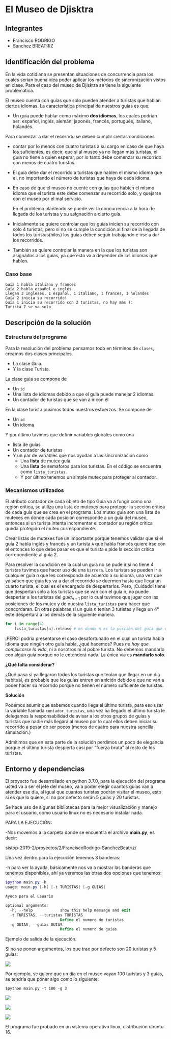 # El Museo de Djisktra

## Integrantes

* Francisco RODRIGO
* Sanchez BREATRIZ

## Identificación del problema

En la vida cotidiana se presentan situaciones de concurrencia para los cuales serían buena idea poder aplicar los métodos de sincronización vistos en clase. Para el caso del museo de Djisktra se tiene la siguiente problemática.

El museo cuenta con guías que solo pueden atender a turistas que hablan ciertos idiomas. La característica principal de nuestros guías es que:

* Un guía puede hablar como máximo **dos idiomas**, los cuales podrían ser: español, inglés, alemán, japonés, francés, portugués, italiano, holandés.

Para comenzar a dar el recorrido se deben cumplir ciertas condiciones

* contar por lo menos  con cuatro turistas a su cargo en caso de que haya los suficientes, es decir, que si al museo ya no llegan más turistas, el guía no tiene a quien esperar, por lo tanto debe comenzar su recorrido con menos de cuatro turistas.

* El guía debe dar el recorrido a  turistas que hablen el mismo idioma que el, no importando el número de turistas que haya de cada idioma.

* En caso de que el museo no cuente con guías que hablen el mismo idioma que el turista este debe comenzar su recorrido solo, y quejarse con el museo por el mal servicio.



  En el problema planteado se puede ver la concurrencia a la hora de llegada de los turistas y su asignación a cierto guía.

* Inicialmente se quiere controlar que los guías inicien su recorrido con solo 4 turistas, pero si no se cumple la condición al final de la llegada de todos los turistas(hilos) los guías deben seguir trabajando e irse a dar los recorridos.

* También se quiere controlar la manera en la que los turistas son asignados a los guías, ya que esto va a depender de los idiomas que hablen.

### Caso base

```shell
Guía 1 habla italiano y frances
Guía 2 habla español e inglés
Llegan 3 ingleses, 1 español, 1 italiano, 1 frances, 1 holandes
Guía 2 inicia su recorrido!
Guía 1 inicia su recorrido con 2 turistas, no hay más ):
Turista 7 se va solo
```

## Descripción de la solución

### Estructura del programa

Para la resolución del problema pensamos todo en términos de `clases`, creamos dos clases principales.

* La clase Guia.
* Y la clase Turista.

La clase guia se compone de

* Un `id`
* Una lista de idiomas debido a que el guia puede manejar 2 idiomas.
* Un contador de turistas que se van a ir con él

En la clase turista pusimos todos nuestros esfuerzos. Se compone de

* Un `id`
* Un idioma

Y por último tuvimos que definir variables globales como una

* lista de guías
* Un contador de turistas
* Y un par de variables que nos ayudan a las sincronización como
  * Una **lista** de mutex guía.
  * Una **lista** de semaforos para los turistas. En el código se encuentra como `lista_turistas`.
  * Y por último tenemos un simple mutex para proteger al contador.

### Mecanismos utilizados

El atributo contador de cada objeto de tipo Guia va a fungir como una región crítica, se utiliza una lista de mutexes para proteger la sección crítica de cada guía que se crea en el programa. Los mutex guia son una lista de mutexes en donde cada posición corresponde a un guía del museo, entonces si un turista intenta incrementar el contador su región crítica queda protegido el mutex correspondiente.

Crear listas de mutexes fue un importante porque tenemos validar que si el guía 2 habla inglés y francés y un turista `A` que habla francés quiere irse con el entonces lo que debe pasar es que el turista `A` pide la sección crítica correpondiente al guía 2.

Para resolver la condición en la cual un guía no se pude ir si no tiene 4 turistas tuvimos que hacer uso de una `barrera`. Los turistas se pueden ir a cualquier guía *n* que les corresponda de acuerdo a su idioma, una vez que ya saben que guía les va a dar el recorrido se duermen hasta que llega un cuarto turista, el cual es el encargado de despertarlos. Pero, ¡Cuidado! tiene que despertan solo a los turistas que se van con el guía n, no puede despertar a los turistas del $guía_{n+1}$ por lo cual tuvimos que jugar con las posiciones de los mutex y de nuestra `lista_turistas` para hacer que concordaran. En otras palabras si un guía *n* tenían 3 turistas y llega un 4° este despertará a los demás de la siguiente manera.

```python
for i in range(4)
	lista_turistas[n].release # en donde n es la posción del guía que ellos decidieron seguir con base en su idioma.
```

¡PERO! podría presentarse el caso desafortunado en el cual un turista habla idioma que ningún otro guía habla, ¿qué hacemos? Pues *no hay que complicarse la vida*, ni a nosotros ni al pobre turista. No debemos mandarlo con algún guía porque no le entenderá nada. La única vía es **mandarlo solo**.

**¿Qué falta considerar?**

¿Qué pasa si ya llegaron todos los turistas que tenían que llegar en un día habitual, es probable que los guías entren en anición debido a que no van a poder hacer su recorrido porque no tienen el número suficiente de turistas.

**Solución**

Podemos asumir que sabemos cuando llega el último turista, para eso usar la variable llamada `contador_turistas`, una vez ha llegado el último turista le delegamos la responsabilidad de avisar  a los otros grupos de guías y turistas que nadie más llegará al museo por lo cual ellos deben iniciar su recorrido a pesar de ser pocos (menos de cuatro para nuestra sencilla simulación.)

Admitimos que en esta parte de la solución perdimos un poco de elegancia porque el último turista despierta casi por "fuerza bruta" al resto de los turistas.

## Entorno y dependencias

El proyecto fue desarrollado en python 3.7.0, para la ejecución del programa usted va a ser el jefe del museo, va a poder elegir cuantos guías van a atender ese día, al igual que cuantos turistas podrán visitar el museo, esto si es que lo quiere, si no por defecto serán 5 guías y 20 turistas.

Se hace uso de algunas bibliotecas para la mejor visualización y manejo para el usuario, como usuario linux no es necesario instalar nada.

PARA LA EJECUCIÓN:

-Nos movemos a la carpeta donde se encuentra el archivo **main.py**, es decir:

sistop-2019-2/proyectos/2/FranciscoRodrigo-SanchezBeatriz/

Una vez dentro para la ejecución tenemos 3 banderas:

-h para ver la ayuda, básicamente nos va a mostrar las banderas que tenemos disponibles, ahí ya veremos las otras dos opciones que tenemos:

```powershell
$python main.py -h
usage: main.py [-h] [-t TURISTAS] [-g GUIAS]

Ayuda para el usuario

optional arguments:
  -h, --help            show this help message and exit
  -t TURISTAS, --turistas TURISTAS
                        Define el numero de turistas
  -g GUIAS, --guias GUIAS
                        Define el numero de guias
```

Ejemplo de salida de la ejecución.



Si no se ponen argumentos, los que trae por defecto son 20 turistas y 5 guías:

![](./capturas/funciono.png)

Por ejemplo, se quiere que un día en el museo vayan 100 turistas y  3 guías, se tendría que poner algo como lo siguiente:

```shell
$python main.py -t 100 -g 3
```

![](./capturas/museo_t100_g3_a.png)

![](./capturas/museo_t100_g3_b.png)



![](./capturas/museo_t100_g3_c.png)

El programa fue probado en un sistema operativo linux, distribución ubuntu 16.

